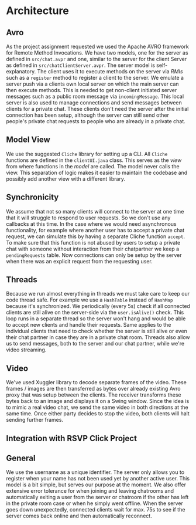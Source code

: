 Architecture
============

Avro
----
As the project assignment requested we used the Apache AVRO framework for Remote
Method Invocations.
We have two models, one for the server as defined in `src/chat.avpr` and one,
similar to the server for the client Server as defined in
`src/chatClientServer.avpr`.
The server model is self-explanatory. The client uses it to execute methods on
the server via *RMIs* such as a `register` method to register a client to the
server.
We emulate a server push via a clients own local server on which the main server
can then execute methods. This is needed to get non-client initiated server
messages such as a public room message via `incomingMessage`.
This local server is also used to manage connections and send messages between
clients for a private chat. These clients don't need the server after the
initial connection has been setup, although the server can still send
other people's private chat requests to people who are already in a private
chat.

Model View
----------
We use the suggested `Cliche` library for setting up a CLI.
All `Cliche` functions are defined in the `clientUI.java` class. This serves as
the *view* from where functions in the *model* are called. The model never calls
the view.
This separation of logic makes it easier to maintain the codebase and possibly
add another view with a different library.

Synchronicity
-------------
We assume that not so many clients will connect to the server at one time that
it will struggle to respond to user requests.
So we don't use any callbacks at this time.
In the case where we would need asynchronous functionality, for example where
another user has to accept a private chat request, we can simulate this by
having a separate Cliche function `accept`. To make sure that this function is
not abused by users to setup a private chat with someone without interaction
from their chatpartner we keep a `pendingRequests` table.
Now connections can only be setup by the server when there was an explicit
request from the requesting user.

Threads
-------
Because we run almost everything in threads we must take care
to keep our code thread safe. For example we use a `HashTable` instead of
`HashMap` because it's synchronized.
We periodically (every 5s) check if all connected clients are still alive on
the server-side via the `user.isAlive()` check. This loop runs in a separate
thread so the server won't hang and would be able to accept new clients and
handle their requests. Same applies to the individual clients that need to
check whether the server is still alive or even their chat partner in case
they are in a private chat room. Threads also allow us to send messages,
both to the server and our chat partner, while we're video streaming.

Video
-----
We've used Xuggler library to decode separate frames of the video. These
frames / images are then transferred as bytes over already existing
Avro proxy that was setup between the clients. The receiver transforms
these bytes back to an image and displays it on a Swing window. Since
the idea is to mimic a real video chat, we send the same video in both
directions at the same time. Once either party decides to stop the video,
both clients will halt sending further frames.

Integration with RSVP Click Project
-----------------------------------
<!--- TODO -->

General
-------
We use the username as a unique identifier. The server only allows you to
register when your name has not been used yet by another active user. This model
is a bit simple, but serves our purpose at the moment.
We also offer extensive error tolerance for when joining and leaving chatrooms
and automatically exiting a user from the server or chatroom if the other has
left in the private room case or when he simply went offline.
When the server goes down unexpectedly, connected clients wait for max. 75s to
see if the server comes back online and then automatically reconnect.
